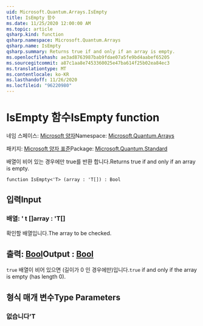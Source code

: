 ```yaml
---
uid: Microsoft.Quantum.Arrays.IsEmpty
title: IsEmpty 함수
ms.date: 11/25/2020 12:00:00 AM
ms.topic: article
qsharp.kind: function
qsharp.namespace: Microsoft.Quantum.Arrays
qsharp.name: IsEmpty
qsharp.summary: Returns true if and only if an array is empty.
ms.openlocfilehash: ae3ad8763987bab9fdae07a5fe9bd4aabef65205
ms.sourcegitcommit: a87c1aa8e7453360025e47ba614f25b02ea84ec3
ms.translationtype: MT
ms.contentlocale: ko-KR
ms.lasthandoff: 11/26/2020
ms.locfileid: "96220980"
---
```

# <a name="isempty-function"></a><span data-ttu-id="e8b4f-102">IsEmpty 함수</span><span class="sxs-lookup"><span data-stu-id="e8b4f-102">IsEmpty function</span></span>

<span data-ttu-id="e8b4f-103">네임 스페이스: [Microsoft 양자](xref:Microsoft.Quantum.Arrays)</span><span class="sxs-lookup"><span data-stu-id="e8b4f-103">Namespace: [Microsoft.Quantum.Arrays](xref:Microsoft.Quantum.Arrays)</span></span>

<span data-ttu-id="e8b4f-104">패키지: [Microsoft 양자 표준](https://nuget.org/packages/Microsoft.Quantum.Standard)</span><span class="sxs-lookup"><span data-stu-id="e8b4f-104">Package: [Microsoft.Quantum.Standard](https://nuget.org/packages/Microsoft.Quantum.Standard)</span></span>


<span data-ttu-id="e8b4f-105">배열이 비어 있는 경우에만 true를 반환 합니다.</span><span class="sxs-lookup"><span data-stu-id="e8b4f-105">Returns true if and only if an array is empty.</span></span>

```qsharp
function IsEmpty<'T> (array : 'T[]) : Bool
```


## <a name="input"></a><span data-ttu-id="e8b4f-106">입력</span><span class="sxs-lookup"><span data-stu-id="e8b4f-106">Input</span></span>

### <a name="array--t"></a><span data-ttu-id="e8b4f-107">배열: ' t []</span><span class="sxs-lookup"><span data-stu-id="e8b4f-107">array : 'T[]</span></span>

<span data-ttu-id="e8b4f-108">확인할 배열입니다.</span><span class="sxs-lookup"><span data-stu-id="e8b4f-108">The array to be checked.</span></span>



## <a name="output--bool"></a><span data-ttu-id="e8b4f-109">출력: [Bool](xref:microsoft.quantum.lang-ref.bool)</span><span class="sxs-lookup"><span data-stu-id="e8b4f-109">Output : [Bool](xref:microsoft.quantum.lang-ref.bool)</span></span>

<span data-ttu-id="e8b4f-110">`true` 배열이 비어 있으면 (길이가 0 인 경우에만)입니다.</span><span class="sxs-lookup"><span data-stu-id="e8b4f-110">`true` if and only if the array is empty (has length 0).</span></span>

## <a name="type-parameters"></a><span data-ttu-id="e8b4f-111">형식 매개 변수</span><span class="sxs-lookup"><span data-stu-id="e8b4f-111">Type Parameters</span></span>

### <a name="t"></a><span data-ttu-id="e8b4f-112">없습니다</span><span class="sxs-lookup"><span data-stu-id="e8b4f-112">'T</span></span>


